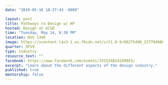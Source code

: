 ```yaml
---
date: "2019-05-16 18:37:43 -0800"

layout: post
title: Pathways to Design w/ HP
hosted: Design at UCSD
time: "Tuesday, May 14, 6:30 PM"
location: HSS 1346
image: https://scontent-lax3-1.xx.fbcdn.net/v/t1.0-9/60275498_2277849862455472_991206386660540416_o.jpg?_nc_cat=109&_nc_ht=scontent-lax3-1.xx&oh=e5c1777c931f4c0bbe1c1deb126d61f0&oe=5D5D0059
quarter: SP19
type: industry
resource_text: ""
facebook: https://www.facebook.com/events/331524624199955/
excerpt: "Learn about the different aspects of the design industry."
published: true
mentorship: false
---
```

